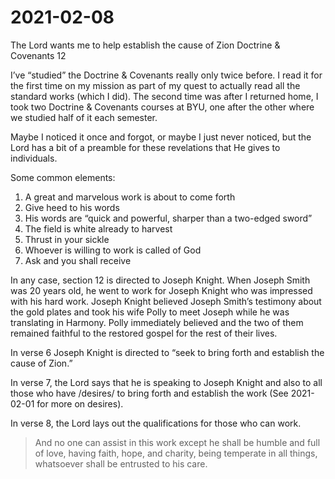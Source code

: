 # 2021-02-08

The Lord wants me to help establish the cause of Zion
Doctrine & Covenants 12

I’ve “studied” the Doctrine & Covenants really only twice before.  I read it for the first time on my mission as part of my quest to actually read all the standard works (which I did).  The second time was after I returned home, I took two Doctrine & Covenants courses at BYU, one after the other where we studied half of it each semester.

Maybe I noticed it once and forgot, or maybe I just never noticed, but the Lord has a bit of a preamble for these revelations that He gives to individuals.

Some common elements:

1. A great and marvelous work is about to come forth
2. Give heed to his words
3. His words are “quick and powerful, sharper than a two-edged sword”
4. The field is white already to harvest
5. Thrust in your sickle
6. Whoever is willing to work is called of God
7. Ask and you shall receive

In any case, section 12 is directed to Joseph Knight.   When Joseph Smith was 20 years old, he went to work for Joseph Knight who was impressed with his hard work.  Joseph Knight believed Joseph Smith’s testimony about the gold plates and took his wife Polly to meet Joseph while he was translating in Harmony.  Polly immediately believed and the two of them remained faithful to the restored gospel for the rest of their lives.

In verse 6 Joseph Knight is directed to “seek to bring forth and establish the cause of Zion.”

In verse 7, the Lord says that he is speaking to Joseph Knight and also to all those who have /desires/ to bring forth and establish the work (See 2021-02-01 for more on desires).

In verse 8, the Lord lays out the qualifications for those who can work.
> And no one can assist in this work except he shall be humble and full of love, having faith, hope, and charity, being temperate in all things, whatsoever shall be entrusted to his care.
